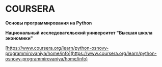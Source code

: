 # COURSERA

**Основы программирования на Python**

**Национальный исследовательский университет "Высшая школа экономики"**

[https://www.coursera.org/learn/python-osnovy-programmirovaniya/home/info](https://www.coursera.org/learn/python-osnovy-programmirovaniya/home/info)